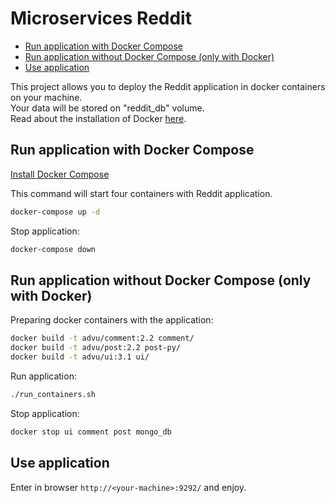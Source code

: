 # Microservices Reddit

* [Run application with Docker Compose](run-application-with-docker-compose)
* [Run application without Docker Compose (only with Docker)](run-application-without-docker-compose-(only-with-docker))
* [Use application](use-application)

This project allows you to deploy the Reddit application in docker containers
on your machine.   
Your data will be stored on "reddit_db" volume.   
Read about the installation of Docker [here](https://docs.docker.com/engine/installation/).

## Run application with Docker Compose

[Install Docker Compose](https://docs.docker.com/compose/install/#install-compose)

This command will start four containers with Reddit application.

```bash
docker-compose up -d
```

Stop application:

```bash
docker-compose down
```

## Run application without Docker Compose (only with Docker)

Preparing docker containers with the application:

```bash
docker build -t advu/comment:2.2 comment/
docker build -t advu/post:2.2 post-py/
docker build -t advu/ui:3.1 ui/
```

Run application:

```bash
./run_containers.sh
```

Stop application:

```bash
docker stop ui comment post mongo_db
```

## Use application

Enter in browser `http://<your-machine>:9292/` and enjoy.
